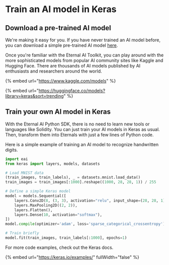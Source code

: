 # Train an AI model in Keras

## Download a pre-trained AI model

We're making it easy for you. If you have never trained an AI model before, you can download a simple pre-trained AI model [here](https://github.com/eternalai-org/eternal-model-zoo).

Once you're familiar with the Eternal AI Toolkit, you can play around with the more sophisticated models from popular AI community sites like Kaggle and Hugging Face. There are thousands of AI models published by AI enthusiasts and researchers around the world.

{% embed url="https://www.kaggle.com/models" %}

{% embed url="https://huggingface.co/models?library=keras&sort=trending" %}

## Train your own AI model in Keras

With the Eternal AI Python SDK, there is no need to learn new tools or languages like Solidity. You can just train your AI models in Keras as usual. Then, transform them into Eternals with just a few lines of Python code.

Here is a simple example of training an AI model to recognize handwritten digits.

```python
import eai
from keras import layers, models, datasets

# Load MNIST data
(train_images, train_labels), _ = datasets.mnist.load_data()
train_images = train_images[:1000].reshape((1000, 28, 28, 1)) / 255

# Define a simple Keras model
model = models.Sequential([
    layers.Conv2D(8, (3, 3), activation="relu", input_shape=(28, 28, 1)),
    layers.MaxPooling2D((2, 2)),
    layers.Flatten(),
    layers.Dense(10, activation="softmax"),
])
model.compile(optimizer='adam', loss='sparse_categorical_crossentropy')

# Train briefly
model.fit(train_images, train_labels[:1000], epochs=1)
```

&#x20;For more code examples, check out the Keras docs.

{% embed url="https://keras.io/examples/" fullWidth="false" %}
